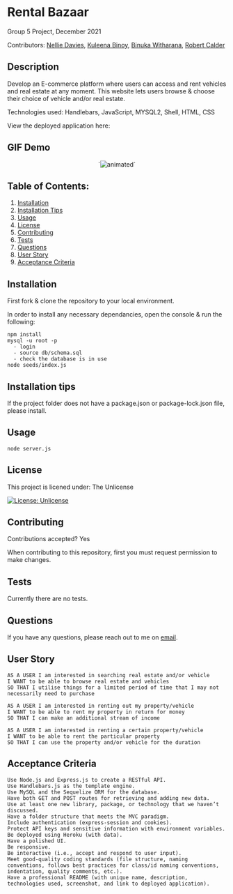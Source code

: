 # Rental Bazaar

Group 5 Project, December 2021

Contributors:
[Nellie Davies](https://github.com./8nd8),
[Kuleena Binoy](https://github.com./Kuleenabinoy),
[Binuka Witharana](https://github.com./BinukaW),
[Robert Calder](https://github.com./RobertCalder1)

## Description

Develop an E-commerce platform where users can access and rent vehicles and real estate at any moment. This website lets users browse & choose their choice of vehicle and/or real estate.

Technologies used: Handlebars, JavaScript, MYSQL2, Shell, HTML, CSS

View the deployed application here: <placeholder>

## GIF Demo

<p align="center">
  `<img src=" < URL LINK TO GO HERE> " alt="animated" />`
</p>

## Table of Contents:

1. [Installation](#installation)
2. [Installation Tips](#installation-tips)
3. [Usage](#usage)
4. [License](#license)
5. [Contributing](#contributing)
6. [Tests](#tests)
7. [Questions](#questions)
8. [User Story](#user-story)
9. [Acceptance Criteria](#acceptance-criteria)

## Installation

First fork & clone the repository to your local environment.

In order to install any necessary dependancies, open the console & run the following:

```
npm install
mysql -u root -p
  - login
  - source db/schema.sql
  - check the database is in use
node seeds/index.js
```

## Installation tips

If the project folder does not have a package.json or package-lock.json file, please install.

## Usage

```
node server.js
```

## License

This project is licened under:
The Unlicense

[![License: Unlicense](https://img.shields.io/badge/license-Unlicense-blue.svg)](http://unlicense.org/)

## Contributing

Contributions accepted? Yes

When contributing to this repository, first you must request permission to make changes.

## Tests

Currently there are no tests.

## Questions

If you have any questions, please reach out to me on [email](mailto:annachandy123@gmail.com).

## User Story

```
AS A USER I am interested in searching real estate and/or vehicle
I WANT to be able to browse real estate and vehicles
SO THAT I utilise things for a limited period of time that I may not necessarily need to purchase

AS A USER I am interested in renting out my property/vehicle
I WANT to be able to rent my property in return for money
SO THAT I can make an additional stream of income

AS A USER I am interested in renting a certain property/vehicle
I WANT to be able to rent the particular property
SO THAT I can use the property and/or vehicle for the duration

```

## Acceptance Criteria

```
Use Node.js and Express.js to create a RESTful API.
Use Handlebars.js as the template engine.
Use MySQL and the Sequelize ORM for the database.
Have both GET and POST routes for retrieving and adding new data.
Use at least one new library, package, or technology that we haven’t discussed.
Have a folder structure that meets the MVC paradigm.
Include authentication (express-session and cookies).
Protect API keys and sensitive information with environment variables.
Be deployed using Heroku (with data).
Have a polished UI.
Be responsive.
Be interactive (i.e., accept and respond to user input).
Meet good-quality coding standards (file structure, naming conventions, follows best practices for class/id naming conventions, indentation, quality comments, etc.).
Have a professional README (with unique name, description, technologies used, screenshot, and link to deployed application).
```
